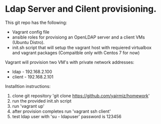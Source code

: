 # Ldap Server and Cilent provisioning.
This git repo has the following:
  * Vagrant config file
  * ansible roles for provisiong an OpenLDAP server and a client VMs (Ubuntu Distro).
  * init.sh script that will setup the vagrant host with requiered virtualbox and vagrant packages (Compaitble only with Centos 7 for now)

Vagrant will provision two VM's with private network addresses:
 * ldap - 192.168.2.100
 * client - 192.168.2.101

Installtion instructions:
 1. clone git repository 'git clone https://github.com/yairmiz/homework'
 2. run the provided init.sh script
 3. run 'vagrant up'
 4. after provision completes run 'vagrant ssh client'
 5. test ldap user with 'su - ldapuser' password is 123456
